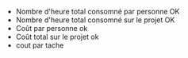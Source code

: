 * Nombre d'heure total consomné par personne  OK
* Nombre d'heure total consomné sur le projet OK
* Coût par personne ok
* Coût total sur le projet ok
* cout par tache
